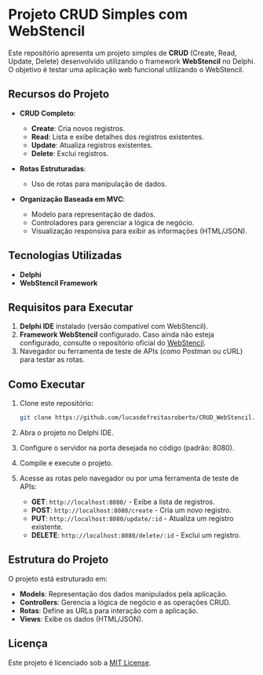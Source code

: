 # Projeto CRUD Simples com WebStencil

Este repositório apresenta um projeto simples de **CRUD** (Create, Read, Update, Delete) desenvolvido utilizando o framework **WebStencil** no Delphi. O objetivo é testar uma aplicação web funcional utilizando o WebStencil.

## Recursos do Projeto

- **CRUD Completo**:

  - **Create**: Cria novos registros.
  - **Read**: Lista e exibe detalhes dos registros existentes.
  - **Update**: Atualiza registros existentes.
  - **Delete**: Exclui registros.

- **Rotas Estruturadas**:

  - Uso de rotas para manipulação de dados.

- **Organização Baseada em MVC**:

  - Modelo para representação de dados.
  - Controladores para gerenciar a lógica de negócio.
  - Visualização responsiva para exibir as informações (HTML/JSON).

## Tecnologias Utilizadas

- **Delphi**
- **WebStencil Framework**

## Requisitos para Executar

1. **Delphi IDE** instalado (versão compatível com WebStencil).
2. **Framework WebStencil** configurado. Caso ainda não esteja configurado, consulte o repositório oficial do [WebStencil](https://github.com/andersonvinicius/webstencil).
3. Navegador ou ferramenta de teste de APIs (como Postman ou cURL) para testar as rotas.

## Como Executar

1. Clone este repositório:

   ```bash
   git clone https://github.com/lucasdefreitasroberto/CRUD_WebStencil.git
   ```

2. Abra o projeto no Delphi IDE.

3. Configure o servidor na porta desejada no código (padrão: 8080).

4. Compile e execute o projeto.

5. Acesse as rotas pelo navegador ou por uma ferramenta de teste de APIs:

   - **GET**: `http://localhost:8080/` - Exibe a lista de registros.
   - **POST**: `http://localhost:8080/create` - Cria um novo registro.
   - **PUT**: `http://localhost:8080/update/:id` - Atualiza um registro existente.
   - **DELETE**: `http://localhost:8080/delete/:id` - Exclui um registro.

## Estrutura do Projeto

O projeto está estruturado em:

- **Models**: Representação dos dados manipulados pela aplicação.
- **Controllers**: Gerencia a lógica de negócio e as operações CRUD.
- **Rotas**: Define as URLs para interação com a aplicação.
- **Views**: Exibe os dados (HTML/JSON).

## Licença

Este projeto é licenciado sob a [MIT License](LICENSE).

